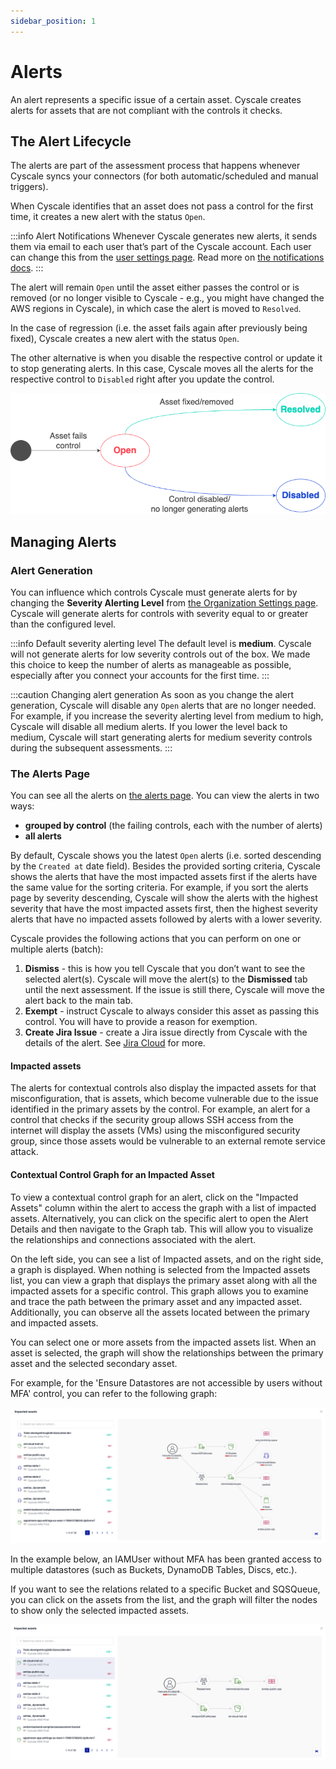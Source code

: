 ```yaml
---
sidebar_position: 1
---
```


# Alerts

An alert represents a specific issue of a certain asset. Cyscale creates alerts for assets that are not compliant with the controls it checks.

## The Alert Lifecycle

The alerts are part of the assessment process that happens whenever Cyscale syncs your connectors (for both automatic/scheduled and manual triggers).

When Cyscale identifies that an asset does not pass a control for the first time, it creates a new alert with the status `Open`.

:::info Alert Notifications
Whenever Cyscale generates new alerts, it sends them via email to each user that’s part of the Cyscale account. Each user can change this from the [user settings page](https://app.cyscale.com/user-settings). Read more on [the notifications docs](../general/notifications.md).
:::

The alert will remain `Open` until the asset either passes the control or is removed (or no longer visible to Cyscale - e.g., you might have changed the AWS regions in Cyscale), in which case the alert is moved to `Resolved`.

In the case of regression (i.e. the asset fails again after previously being fixed), Cyscale creates a new alert with the status `Open`.

The other alternative is when you disable the respective control or update it to stop generating alerts. In this case, Cyscale moves all the alerts for the respective control to `Disabled` right after you update the control.

![Alert lifecycle](/img/alert-lifecycle.png)

## Managing Alerts

### Alert Generation

You can influence which controls Cyscale must generate alerts for by changing the **Severity Alerting Level** from [the Organization Settings page](https://app.cyscale.com/organization/overview). Cyscale will generate alerts for controls with severity equal to or greater than the configured level.

:::info Default severity alerting level
The default level is **medium**. Cyscale will not generate alerts for low severity controls out of the box. We made this choice to keep the number of alerts as manageable as possible, especially after you connect your accounts for the first time.
:::

:::caution Changing alert generation
As soon as you change the alert generation, Cyscale will disable any `Open` alerts that are no longer needed. For example, if you increase the severity alerting level from medium to high, Cyscale will disable all medium alerts. If you lower the level back to medium, Cyscale will start generating alerts for medium severity controls during the subsequent assessments.
:::

### The Alerts Page

You can see all the alerts on [the alerts page](https://app.cyscale.com/alerts). You can view the alerts in two ways:

- **grouped by control** (the failing controls, each with the number of alerts)
- **all alerts**

By default, Cyscale shows you the latest `Open` alerts (i.e. sorted descending by the `Created at` date field). Besides the provided sorting criteria, Cyscale shows the alerts that have the most impacted assets first if the alerts have the same value for the sorting criteria. For example, if you sort the alerts page by severity descending, Cyscale will show the alerts with the highest severity that have the most impacted assets first, then the highest severity alerts that have no impacted assets followed by alerts with a lower severity.

Cyscale provides the following actions that you can perform on one or multiple alerts (batch):

1. **Dismiss** - this is how you tell Cyscale that you don’t want to see the selected alert(s). Cyscale will move the alert(s) to the **Dismissed** tab until the next assessment. If the issue is still there, Cyscale will move the alert back to the main tab.
2. **Exempt** - instruct Cyscale to always consider this asset as passing this control. You will have to provide a reason for exemption.
3. **Create Jira Issue** - create a Jira issue directly from Cyscale with the details of the alert. See [Jira Cloud](../integrations/jira.mdx) for more.

#### Impacted assets

The alerts for contextual controls also display the impacted assets for that misconfiguration, that is assets, which become vulnerable due to the issue identified in the primary assets by the control. For example, an alert for a control that checks if the security group allows SSH access from the internet will display the assets (VMs) using the misconfigured security group, since those assets would be vulnerable to an external remote service attack.

#### Contextual Control Graph for an Impacted Asset

To view a contextual control graph for an alert, click on the "Impacted Assets" column within the alert to access the graph with a list of impacted assets. Alternatively, you can click on the specific alert to open the Alert Details and then navigate to the Graph tab. This will allow you to visualize the relationships and connections associated with the alert.

On the left side, you can see a list of Impacted assets, and on the right side, a graph is displayed. When nothing is selected from the Impacted assets list, you can view a graph that displays the primary asset along with all the impacted assets for a specific control. This graph allows you to examine and trace the path between the primary asset and any impacted asset. Additionally, you can observe all the assets located between the primary and impacted assets.

You can select one or more assets from the impacted assets list. When an asset is selected, the graph will show the relationships between the primary asset and the selected secondary asset.

For example, for the 'Ensure Datastores are not accessible by users without MFA' control, you can refer to the following graph:

![Alert graph](/img/contextual-control-graph-with-assets-list.png)

In the example below, an IAMUser without MFA has been granted access to multiple datastores (such as Buckets, DynamoDB Tables, Discs, etc.).

If you want to see the relations related to a specific Bucket and SQSQueue, you can click on the assets from the list, and the graph will filter the nodes to show only the selected impacted assets.

![Alert graph with selected impacted assets](/img/contextual-control-graph-with-selected-impacted-assets.png)
